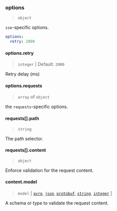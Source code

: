 ### options

> `object`

`sse`-specific options.

```yaml
options:
  retry: 2000
```

#### options.retry

> `integer` | Default: `2000`

Retry delay (ms)

#### options.requests

> `array` of `object`

the `requests`-specific options.

#### requests[].path

> `string`

The path selector.

#### requests[].content

> `object`

Enforce validation for the request content.

#### content.model

> `model` [ [`avro`](../../models/model-avro.md), [`json`](../../models/model-avro.md), [`protobuf`](../../models/model-protobuf.md), [`string`](../../models/model-string.md), [`integer`](../../models/model-integer.md) ]

A schema or type to validate the request content.
